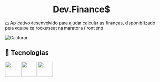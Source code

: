 <h1 align="center">Dev.Finance$</h1>

<p> 💵 Aplicativo desenvolvido para ajudar calcular as finanças, disponibilizado pela equipe da rocketseat na maratona Front end</p>

![Capturar](https://user-images.githubusercontent.com/77352309/123192568-91f7ce80-d479-11eb-91b3-c2c002898832.PNG)


## 🚀 Tecnologias 

<div>
<img src="https://image.flaticon.com/icons/png/512/226/226269.png" width="50">

<img src="https://image.flaticon.com/icons/png/512/732/732190.png" width="50">

<img src="https://lh3.googleusercontent.com/proxy/UjHrYiKx-YIlOAvkxCwSZcr93G7L3hsS0soI2fQ7SJj_DH2T0hX5hAzmlkkfqEcAt96oZhswVR-2zRFpHlg1dO1a2PzVL-17bLWPnSYOPaPSAJuvB52QMptPYLC4bY-Z3UDnGxbSugb6MijpfXI" width="50">
 </div>
